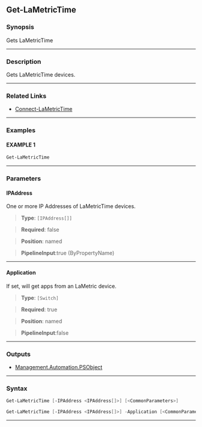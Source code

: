 Get-LaMetricTime
----------------
### Synopsis
Gets LaMetricTime

---
### Description

Gets LaMetricTime devices.

---
### Related Links
* [Connect-LaMetricTime](Connect-LaMetricTime.md)



---
### Examples
#### EXAMPLE 1
```PowerShell
Get-LaMetricTime
```

---
### Parameters
#### **IPAddress**

One or more IP Addresses of LaMetricTime devices.



> **Type**: ```[IPAddress[]]```

> **Required**: false

> **Position**: named

> **PipelineInput**:true (ByPropertyName)



---
#### **Application**

If set, will get apps from an LaMetric device.



> **Type**: ```[Switch]```

> **Required**: true

> **Position**: named

> **PipelineInput**:false



---
### Outputs
* [Management.Automation.PSObject](https://learn.microsoft.com/en-us/dotnet/api/System.Management.Automation.PSObject)




---
### Syntax
```PowerShell
Get-LaMetricTime [-IPAddress <IPAddress[]>] [<CommonParameters>]
```
```PowerShell
Get-LaMetricTime [-IPAddress <IPAddress[]>] -Application [<CommonParameters>]
```
---
